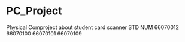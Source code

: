 # PC_Project
Physical Comproject about student card scanner
STD NUM
66070012
66070100
66070101
66070109
